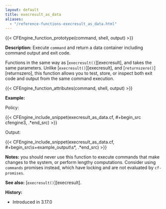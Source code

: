 ```yaml
---
layout: default
title: execresult_as_data
aliases:
  - "/reference-functions-execresult_as_data.html"
---
```


{{< CFEngine_function_prototype(command, shell, output) >}}

**Description:** Execute `command` and return a data container including command output and exit code.

Functions in the same way as [`execresult()`][execresult], and takes the same parameters.
Unlike [`execresult()`][execresult], and [`returnszero()`][returnszero], this function allows
you to test, store, or inspect both exit code and output from the same command execution.

{{< CFEngine_function_attributes(command, shell, output) >}}

**Example:**

Policy:

{{< CFEngine_include_snippet(execresult_as_data.cf, #\+begin_src cfengine3, .*end_src) >}}

Output:

{{< CFEngine_include_snippet(execresult_as_data.cf, #\+begin_src\s+example_output\s*, .*end_src) >}}

**Notes:** you should never use this function to execute commands that
make changes to the system, or perform lengthy computations. Consider using
`commands` promises instead, which have locking and are not evaluated
by `cf-promises`.

**See also:** [`execresult()`][execresult].

**History:**

- Introduced in 3.17.0
